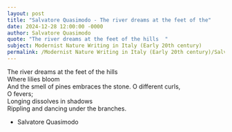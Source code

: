 ```yaml
---
layout: post
title: "Salvatore Quasimodo - The river dreams at the feet of the"
date: 2024-12-28 12:00:00 -0000
author: Salvatore Quasimodo
quote: "The river dreams at the feet of the hills  "
subject: Modernist Nature Writing in Italy (Early 20th century)
permalink: /Modernist Nature Writing in Italy (Early 20th century)/Salvatore Quasimodo/Salvatore Quasimodo - The river dreams at the feet of the
---
```


The river dreams at the feet of the hills  
Where lilies bloom  
And the smell of pines embraces the stone.
O different curls,  
O fevers;  
Longing dissolves in shadows  
Rippling and dancing under the branches.

- Salvatore Quasimodo
